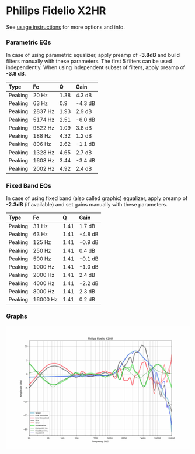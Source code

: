 # Philips Fidelio X2HR
See [usage instructions](https://github.com/jaakkopasanen/AutoEq#usage) for more options and info.

### Parametric EQs
In case of using parametric equalizer, apply preamp of **-3.8dB** and build filters manually
with these parameters. The first 5 filters can be used independently.
When using independent subset of filters, apply preamp of **-3.8 dB**.

| Type    | Fc      |    Q | Gain    |
|:--------|:--------|:-----|:--------|
| Peaking | 20 Hz   | 1.38 | 4.3 dB  |
| Peaking | 63 Hz   | 0.9  | -4.3 dB |
| Peaking | 2837 Hz | 1.93 | 2.9 dB  |
| Peaking | 5174 Hz | 2.51 | -6.0 dB |
| Peaking | 9822 Hz | 1.09 | 3.8 dB  |
| Peaking | 188 Hz  | 4.32 | 1.2 dB  |
| Peaking | 806 Hz  | 2.62 | -1.1 dB |
| Peaking | 1328 Hz | 4.65 | 2.7 dB  |
| Peaking | 1608 Hz | 3.44 | -3.4 dB |
| Peaking | 2002 Hz | 4.92 | 2.4 dB  |

### Fixed Band EQs
In case of using fixed band (also called graphic) equalizer, apply preamp of **-2.3dB**
(if available) and set gains manually with these parameters.

| Type    | Fc       |    Q | Gain    |
|:--------|:---------|:-----|:--------|
| Peaking | 31 Hz    | 1.41 | 1.7 dB  |
| Peaking | 63 Hz    | 1.41 | -4.8 dB |
| Peaking | 125 Hz   | 1.41 | -0.9 dB |
| Peaking | 250 Hz   | 1.41 | 0.4 dB  |
| Peaking | 500 Hz   | 1.41 | -0.1 dB |
| Peaking | 1000 Hz  | 1.41 | -1.0 dB |
| Peaking | 2000 Hz  | 1.41 | 2.4 dB  |
| Peaking | 4000 Hz  | 1.41 | -2.2 dB |
| Peaking | 8000 Hz  | 1.41 | 2.3 dB  |
| Peaking | 16000 Hz | 1.41 | 0.2 dB  |

### Graphs
![](./Philips%20Fidelio%20X2HR.png)